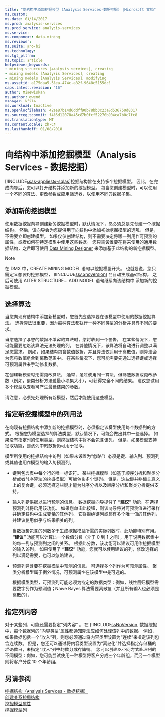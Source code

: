 ```yaml
---
title: "向结构中添加挖掘模型 (Analysis Services-数据挖掘) |Microsoft 文档"
ms.custom: 
ms.date: 03/14/2017
ms.prod: analysis-services
ms.prod_service: analysis-services
ms.service: 
ms.component: data-mining
ms.reviewer: 
ms.suite: pro-bi
ms.technology: 
ms.tgt_pltfrm: 
ms.topic: article
helpviewer_keywords:
- mining structures [Analysis Services], creating
- mining models [Analysis Services], creating
- mining models [Analysis Services], modifying
ms.assetid: a175daa5-58ea-474c-a82f-9648c5155dc8
caps.latest.revision: "16"
author: Minewiskan
ms.author: owend
manager: kfile
ms.workload: Inactive
ms.openlocfilehash: 42ae87b14d6ddff90b78bb3c23a7d536750d8317
ms.sourcegitcommit: f486d12078a45c87b0fcf52270b904ca7b0c7fc8
ms.translationtype: MT
ms.contentlocale: zh-CN
ms.lasthandoff: 01/08/2018
---
```

# <a name="add-mining-models-to-a-structure-analysis-services---data-mining"></a>向结构中添加挖掘模型（Analysis Services - 数据挖掘）
[!INCLUDE[ssas-appliesto-sqlas](../../includes/ssas-appliesto-sqlas.md)]挖掘结构旨在支持多个挖掘模型。 因此，在完成向导后，您可以打开结构并添加新的挖掘模型。 每当您创建模型时，可以使用一个不同的算法、更改参数或应用筛选器，以使用不同的数据子集。  
  
## <a name="adding-new-mining-models"></a>添加新的挖掘模型  
 使用数据挖掘向导创建新的挖掘模型时，默认情况下，您必须总是先创建一个挖掘结构。 然后，该向导会为您提供用于向结构中添加初始挖掘模型的选项。 但是，不需要立即创建模型。 如果仅仅创建结构，则不需要决定将哪一列用作可预测的属性，或者如何在特定模型中使用这些数据。 您只需设置要在将来使用的通用数据结构，之后即可使用 [Data Mining Designer](../../analysis-services/data-mining/data-mining-designer.md) 来添加基于此结构的新挖掘模型。  
  
> [!NOTE]  
>  在 DMX 中，CREATE MINING MODEL 语句以挖掘模型开头。 也就是说，您只需定义想要的挖掘模型， [!INCLUDE[ssASnoversion](../../includes/ssasnoversion-md.md)] 会自动生成基础结构。 之后可使用 ALTER STRUCTURE… ADD MODEL 语句继续向该结构中 添加新的挖掘模型。  
  
## <a name="choosing-an-algorithm"></a>选择算法  
 当您向现有结构中添加新模型时，您首先应选择要在该模型中使用的数据挖掘算法。 选择算法很重要，因为每种算法都执行一种不同类型的分析并具有不同的要求。  
  
 当您选择了与您的数据不兼容的算法时，您将收到一个警告。 在某些情况下，您可能需要忽略该算法无法处理的列。 在其他情况下，该算法将自动进行调整以满足您需求。 例如，如果结构包含数值数据，并且算法仅适用于离散值，则算法会为您将数值组合到离散范围中。 在某些情况下，您可能需要先通过选择键或选择可预测属性来手动修复数据。  
  
 在创建新模型时无需更改算法。 通常，通过使用同一算法，但筛选数据或更改参数（例如，聚类分析方法或最小项集大小），可获得完全不同的结果。 建议您试用多个模型以查看可产生最佳结果的参数。  
  
 请注意，必须先处理所有新模型，然后才能使用这些模型。  
  
## <a name="specifying-the-usage-of-columns-in-a-new-mining-model"></a>指定新挖掘模型中的列用法  
 在向现有挖掘结构中添加新的挖掘模型时，必须指定该模型使用每个数据列的方式。 根据您为模型选择的算法类型，默认情况下，可能会做出其中一些选择。 如果没有指定列的使用类型，则挖掘结构中将不会包含该列。 但是，如果模型支持钻取功能，则该列中的数据仍可用于钻取。  
  
 模型所使用的挖掘结构中的列（如果未设置为“忽略”）必须是键、输入列、预测列或其值也用作模型的输入的预测列。  
  
-   键列包含表中每个行的唯一标识符。 某些挖掘模型（如基于顺序分析和聚类分析或者时序算法的挖掘模型）可能包含多个键列。 但是，这些键并非相关意义上的复合键，必须选择这些键才能为时序分析以及顺序分析和聚类分析提供支持。  
  
-   输入列提供据以进行预测的信息。 数据挖掘向导提供了 **“建议”** 功能，在选择预测列时将启用该功能。 如果您单击此按钮，则该向导将对可预测值进行采样并确定结构中生成变量的其他列。 它将拒绝键列或具有多个唯一值的其他列，并建议使用似乎与结果相关的列。  
  
     当数据集包含的列数多于生成挖掘模型所需的实际列数时，此功能特别有用。 **“建议”** 功能可以计算出一个数值分数（介于 0 到 1 之间），用于说明数据集中的每一列与预测列之间的关系。 根据此分数，该功能可以建议可用作挖掘模型的输入的列。 如果使用了 **“建议”** 功能，您就可以使用建议的列，修改选择的列以满足需要，也可以忽略建议。  
  
-   预测列包含要在挖掘模型中预测的信息。 可选择多个列作为可预测属性。 聚类分析模型属于例外情况，可预测属性在该模型中是可选的。  
  
     根据模型类型，可预测列可能必须为特定的数据类型：例如，线性回归模型需要数字列作为预测值；Naïve Bayes 算法需要离散值（并且所有输入也必须是离散的）。  
  
## <a name="specifying-column-content"></a>指定列内容  
 对于某些列，可能还需要指定“列内容” 。 在 [!INCLUDE[ssNoVersion](../../includes/ssnoversion-md.md)] 数据挖掘中，每个数据列的“内容类型”属性都通知算法应如何处理该列中的数据。 例如，如果数据包括一个“收入”列，则您必须通过将内容类型设置为“连续”来指定该列包含连续数。 但是，您还可以通过将内容类型设置为“离散化”并选择指定存储桶的准确数目，来指定“收入”列中的数分成存储桶。 您可以创建以不同方式处理列的不同模型：例如，您可能尝试使用一种模型将客户分成三个年龄组，而另一个模型则将客户分成 10 个年龄组。  
  
## <a name="see-also"></a>另请参阅  
 [挖掘结构（Analysis Services - 数据挖掘）](../../analysis-services/data-mining/mining-structures-analysis-services-data-mining.md)   
 [创建关系挖掘结构](../../analysis-services/data-mining/create-a-relational-mining-structure.md)   
 [挖掘模型属性](../../analysis-services/data-mining/mining-model-properties.md)   
 [挖掘模型列](../../analysis-services/data-mining/mining-model-columns.md)  
  
  
